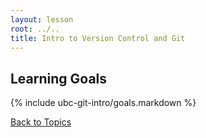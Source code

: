 ```yaml
---
layout: lesson
root: ../..
title: Intro to Version Control and Git
---
```


## Learning Goals
{% include ubc-git-intro/goals.markdown %}

[Back to Topics](../../index.html#topics)
